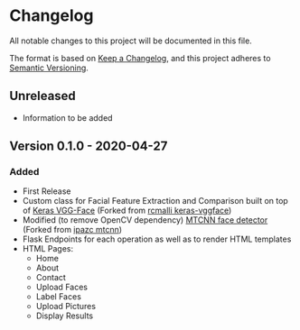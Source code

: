 # Changelog

All notable changes to this project will be documented in this file.

The format is based on [Keep a Changelog](https://keepachangelog.com/en/1.0.0/),
and this project adheres to [Semantic Versioning](https://semver.org/spec/v2.0.0.html).

## Unreleased

- Information to be added

## Version 0.1.0 - 2020-04-27

### Added

- First Release
- Custom class for Facial Feature Extraction and Comparison built on top of [Keras VGG-Face](https://github.com/animikhaich/keras-vggface) (Forked from [rcmalli keras-vggface](https://github.com/rcmalli/keras-vggface))
- Modified (to remove OpenCV dependency) [MTCNN face detector](https://github.com/animikhaich/mtcnn) (Forked from [ipazc mtcnn](https://github.com/ipazc/mtcnn))
- Flask Endpoints for each operation as well as to render HTML templates
- HTML Pages:
  - Home
  - About
  - Contact
  - Upload Faces
  - Label Faces
  - Upload Pictures
  - Display Results
